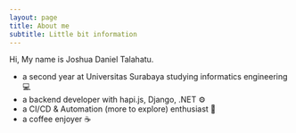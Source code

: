 ```yaml
---
layout: page
title: About me
subtitle: Little bit information
---
```


Hi, My name is Joshua Daniel Talahatu.

- a second year at Universitas Surabaya studying informatics engineering 💻
- a backend developer with hapi.js, Django, .NET ⚙️
- a CI/CD & Automation (more to explore) enthusiast 🤖
- a coffee enjoyer ☕